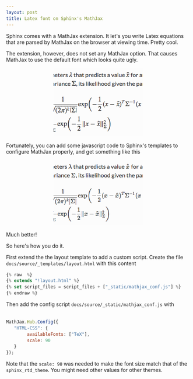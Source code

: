 ```yaml
---
layout: post
title: Latex font on Sphinx's MathJax
---
```



Sphinx comes with a MathJax extension.  It let's you write Latex equations that are parsed by MathJax on the browser at viewing time.  Pretty cool.

The extension, however, does not set any MathJax option.  That causes MathJax to use the default font which looks quite ugly.

<center><img src="/images/2016-05-05-before.png" /></center>

Fortunately, you can add some javascript code to Sphinx's templates to configure MathJax properly, and get something like this

<center><img src="/images/2016-05-05-after.png" /></center>

Much better!

So here's how you do it.

First extend the the layout template to add a custom script.  Create the file `docs/source/_templates/layout.html` with this content

```javascript
{% raw  %}
{% extends "!layout.html" %}
{% set script_files = script_files + ["_static/mathjax_conf.js"] %}
{% endraw %}
```

Then add the config script `docs/source/_static/mathjax_conf.js` with

```javascript

MathJax.Hub.Config({
   "HTML-CSS": {
        availableFonts: ["TeX"],
        scale: 90
   }
});

```
Note that the `scale: 90` was needed to make the font size match that of the `sphinx_rtd_theme`. You might need other values for other themes.
